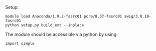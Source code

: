 Setup:
```
module load Anaconda/1.9.2-fasrc01 pcre/8.37-fasrc01 swig/3.0.10-fasrc01
python setup.py build_ext --inplace
```

The module should be accessible via python by using:
```
import simple
```

